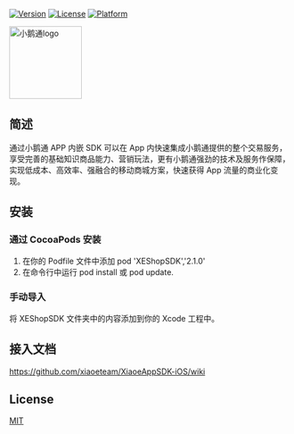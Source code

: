 [![Version](https://img.shields.io/cocoapods/v/XEShopSDK.svg?style=flat)](https://github.com/xiaoeteam/XiaoeAppSDK-iOS)
[![License](https://img.shields.io/cocoapods/l/PodDemo.svg?style=flat)](https://github.com/xiaoeteam/XiaoeAppSDK-iOS)
[![Platform](https://img.shields.io/cocoapods/p/PodDemo.svg?style=flat)](https://github.com/xiaoeteam/XiaoeAppSDK-iOS)

<p>
<a href="https://github.com/xiaoeteam"><img alt="小鹅通logo" width="130px" src="https://www.xiaoe-tech.com/images/pageBase/logo_blue@2x.png" alt="xiaoe">
</a>
</p>

## 简述

通过小鹅通 APP 内嵌 SDK 可以在 App 内快速集成小鹅通提供的整个交易服务，享受完善的基础知识商品能力、营销玩法，更有小鹅通强劲的技术及服务作保障，实现低成本、高效率、强融合的移动商城方案，快速获得 App 流量的商业化变现。

## 安装

### 通过 CocoaPods 安装

1. 在你的 Podfile 文件中添加 pod 'XEShopSDK','2.1.0'
2. 在命令行中运行 pod install 或 pod update.

### 手动导入

将 XEShopSDK 文件夹中的内容添加到你的 Xcode 工程中。

## 接入文档

https://github.com/xiaoeteam/XiaoeAppSDK-iOS/wiki


## License

[MIT](https://github.com/xiaoeteam/XiaoeAppSDK-iOS/blob/master/LICENSE)
 

